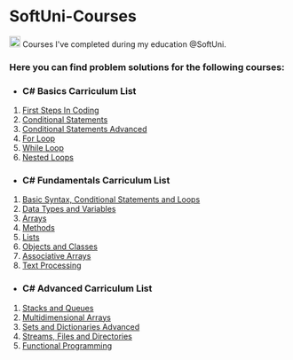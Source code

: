 # SoftUni-Courses

<img src="https://user-images.githubusercontent.com/105492506/178145863-2e18ebc5-eeb8-4446-a772-0d937dd6f92e.png" width="20" height="20"> Courses I've completed during my education @SoftUni.

### Here you can find problem solutions for the following courses:

- ### C# Basics Carriculum List
1. [First Steps In Coding](https://github.com/Georgiev06/SoftUni/tree/main/C%23%20Basics/1.First%20Steps%20In%20Coding)
2. [Conditional Statements](https://github.com/Georgiev06/SoftUni/tree/main/C%23%20Basics/2.Conditional%20Statements)
3. [Conditional Statements Advanced](https://github.com/Georgiev06/SoftUni/tree/main/C%23%20Basics/3.Conditional%20Statements%20Advanced)
4. [For Loop](https://github.com/Georgiev06/SoftUni/tree/main/C%23%20Basics/4.For%20Loop)
5. [While Loop](https://github.com/Georgiev06/SoftUni/tree/main/C%23%20Basics/5.While%20Loop)
6. [Nested Loops](https://github.com/Georgiev06/SoftUni/tree/main/C%23%20Basics/6.Nested%20Loops)

- ### C# Fundamentals Carriculum List
1. [Basic Syntax, Conditional Statements and Loops](https://github.com/Georgiev06/SoftUni/tree/main/C%23%20Fundamentals/01.Basic%20Syntax%2C%20Conditional%20Statements%20and%20Loops)
2. [Data Types and Variables](https://github.com/Georgiev06/SoftUni/tree/main/C%23%20Fundamentals/02.Data%20Types%20and%20Variables)
3. [Arrays](https://github.com/Georgiev06/SoftUni/tree/main/C%23%20Fundamentals/03.Arrays)
4. [Methods](https://github.com/Georgiev06/SoftUni-Courses/tree/main/C%23%20Fundamentals/04.Methods)
5. [Lists](https://github.com/Georgiev06/SoftUni-Courses/tree/main/C%23%20Fundamentals/05.Lists)
6. [Objects and Classes](https://github.com/Georgiev06/SoftUni-Courses/tree/main/C%23%20Fundamentals/06.Objects%20and%20Classes)
7. [Associative Arrays](https://github.com/Georgiev06/SoftUni-Courses/tree/main/C%23%20Fundamentals/07.Associative%20Arrays)
8. [Text Processing](https://github.com/Georgiev06/SoftUni-Courses/tree/main/C%23%20Fundamentals/08.Text%20Processing)

- ### C# Advanced Carriculum List
1. [Stacks and Queues](https://github.com/Georgiev06/SoftUni-Courses/tree/main/C%23%20Advanced/1.Stacks%20and%20Queues)
2. [Multidimensional Arrays](https://github.com/Georgiev06/SoftUni-Courses/tree/main/C%23%20Advanced/2.Multidimensional%20Arrays) 
3. [Sets and Dictionaries Advanced](https://github.com/Georgiev06/SoftUni-Courses/tree/main/C%23%20Advanced/3.Sets%20and%20Dictionaries%20Advanced)
4. [Streams, Files and Directories](https://github.com/Georgiev06/SoftUni-Courses/tree/main/C%23%20Advanced/4.Streams%2C%20Files%20and%20Directories)
5. [Functional Programming](https://github.com/Georgiev06/SoftUni-Courses/tree/main/C%23%20Advanced/5.Functional%20Programming)
